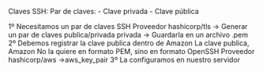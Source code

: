 Claves SSH:
    Par de claves: 
        - Clave privada
        - Clave pública
        
1º Necesitamos un par de claves SSH
    Proveedor hashicorp/tls -> Generar un par de claves publica/privada
    privada -> Guardarla en un archivo        .pem
2º Debemos registrar la clave publica dentro de Amazon
    La clave publica, Amazon No la quiere en formato PEM, sino en formato OpenSSH
    Proveedor hashicorp/aws ->aws_key_pair
3º La configuramos en nuestro servidor
